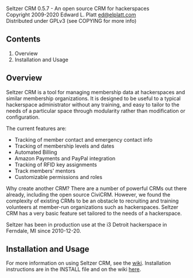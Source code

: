 Seltzer CRM 0.5.7 - An open source CRM for hackerspaces  
Copyright 2009-2020 Edward L. Platt <ed@elplatt.com>  
Distributed under GPLv3 (see COPYING for more info)

## Contents ##
1. Overview
2. Installation and Usage

## Overview ##
Seltzer CRM is a tool for managing membership data at hackerspaces and similar
membership organizations.  It is designed to be useful to a typical hackerspace
administrator without any training, and easy to tailor to the needs of a
particular space through modularity rather than modification or configuration.

The current features are:
* Tracking of member contact and emergency contact info
* Tracking of membership levels and dates
* Automated Billing
* Amazon Payments and PayPal integration
* Tracking of RFID key assignments
* Track members' mentors
* Customizable permissions and roles

Why create another CRM?  There are a number of powerful CRMs out there already,
including the open source CiviCRM.  However, we found the complexity of existing
CRMs to be an obstacle to recruiting and training volunteers at member-run
organizations such as hackerspaces.  Seltzer CRM has a very basic feature set
tailored to the needs of a hackerspace.

Seltzer has been in production use at the i3 Detroit hackerspace in Ferndale, MI
since 2010-12-20.

## Installation and Usage ##
For more information on using Seltzer CRM, see the
[wiki](https://github.com/elplatt/seltzer/wiki).
Installation instructions are in the INSTALL file and on the wiki
[here](https://github.com/elplatt/seltzer/wiki/Installing-Seltzer-CRM).
